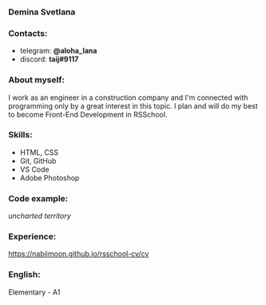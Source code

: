 ### Demina Svetlana
### Contacts:
* telegram: **@aloha_lana**
* discord: **taij#9117**

### About myself:
I work as an engineer in a construction company and I'm connected with programming only by a great interest in this topic. I plan and will do my best to become Front-End Development in RSSchool.

### Skills:
* HTML, CSS
* Git, GitHub
* VS Code
* Adobe Photoshop

### Code example:
*uncharted territory*

### Experience:
https://nabiimoon.github.io/rsschool-cv/cv

### English:
Elementary - A1
